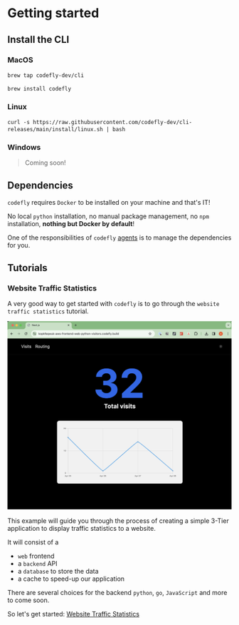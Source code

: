 # Getting started

## Install the CLI

### MacOS

```commandline
brew tap codefly-dev/cli
```

```commandline
brew install codefly
```

### Linux

```commandline
curl -s https://raw.githubusercontent.com/codefly-dev/cli-releases/main/install/linux.sh | bash
```

### Windows

> Coming soon!

## Dependencies

`codefly` requires `Docker` to be installed on your machine and that's IT!

No local `python` installation, no manual package management, no `npm` installation, **nothing but Docker by default**!

One of the responsibilities of `codefly` [agents](../../concepts/agents.md) is to manage the dependencies for you.

## Tutorials


### Website Traffic Statistics

A very good way to get started with `codefly` is to go through the  `website traffic statistics` tutorial.

![](../assets/images/tutorials/website-visits/website.png)

This example will guide you through the process of creating a simple  3-Tier application to display traffic statistics to a website.

It will consist of a
- `web` frontend
- a `backend` API
- a `database` to store the data
- a cache to speed-up our application

There are several choices for the backend  `python`, `go`, `JavaScript` and more to come soon.

So let's get started: [Website Traffic Statistics](../tutorials/website-visits/introduction.md)
